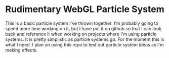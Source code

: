 # Rudimentary WebGL Particle System

This is a basic particle system I've thrown together.  I'm probably going to spend more time working on it, but I have put it on github so that I can look back and reference it when working on projects where I'm using particle systems.  It is pretty simplistic as particle systems go.  For the moment this is what I need.  I plan on using this repo to test out particle system ideas as I'm making effects.

